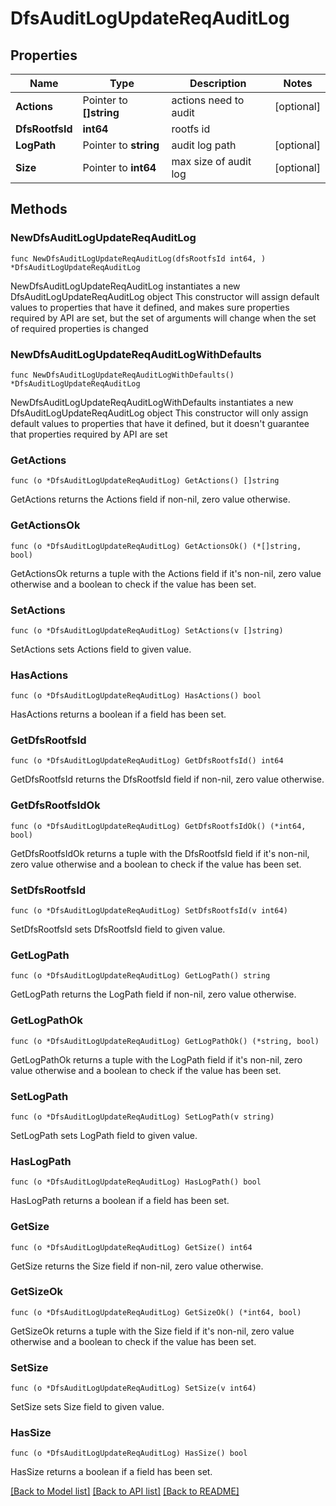 # DfsAuditLogUpdateReqAuditLog

## Properties

Name | Type | Description | Notes
------------ | ------------- | ------------- | -------------
**Actions** | Pointer to **[]string** | actions need to audit | [optional] 
**DfsRootfsId** | **int64** | rootfs id | 
**LogPath** | Pointer to **string** | audit log path | [optional] 
**Size** | Pointer to **int64** | max size of audit log | [optional] 

## Methods

### NewDfsAuditLogUpdateReqAuditLog

`func NewDfsAuditLogUpdateReqAuditLog(dfsRootfsId int64, ) *DfsAuditLogUpdateReqAuditLog`

NewDfsAuditLogUpdateReqAuditLog instantiates a new DfsAuditLogUpdateReqAuditLog object
This constructor will assign default values to properties that have it defined,
and makes sure properties required by API are set, but the set of arguments
will change when the set of required properties is changed

### NewDfsAuditLogUpdateReqAuditLogWithDefaults

`func NewDfsAuditLogUpdateReqAuditLogWithDefaults() *DfsAuditLogUpdateReqAuditLog`

NewDfsAuditLogUpdateReqAuditLogWithDefaults instantiates a new DfsAuditLogUpdateReqAuditLog object
This constructor will only assign default values to properties that have it defined,
but it doesn't guarantee that properties required by API are set

### GetActions

`func (o *DfsAuditLogUpdateReqAuditLog) GetActions() []string`

GetActions returns the Actions field if non-nil, zero value otherwise.

### GetActionsOk

`func (o *DfsAuditLogUpdateReqAuditLog) GetActionsOk() (*[]string, bool)`

GetActionsOk returns a tuple with the Actions field if it's non-nil, zero value otherwise
and a boolean to check if the value has been set.

### SetActions

`func (o *DfsAuditLogUpdateReqAuditLog) SetActions(v []string)`

SetActions sets Actions field to given value.

### HasActions

`func (o *DfsAuditLogUpdateReqAuditLog) HasActions() bool`

HasActions returns a boolean if a field has been set.

### GetDfsRootfsId

`func (o *DfsAuditLogUpdateReqAuditLog) GetDfsRootfsId() int64`

GetDfsRootfsId returns the DfsRootfsId field if non-nil, zero value otherwise.

### GetDfsRootfsIdOk

`func (o *DfsAuditLogUpdateReqAuditLog) GetDfsRootfsIdOk() (*int64, bool)`

GetDfsRootfsIdOk returns a tuple with the DfsRootfsId field if it's non-nil, zero value otherwise
and a boolean to check if the value has been set.

### SetDfsRootfsId

`func (o *DfsAuditLogUpdateReqAuditLog) SetDfsRootfsId(v int64)`

SetDfsRootfsId sets DfsRootfsId field to given value.


### GetLogPath

`func (o *DfsAuditLogUpdateReqAuditLog) GetLogPath() string`

GetLogPath returns the LogPath field if non-nil, zero value otherwise.

### GetLogPathOk

`func (o *DfsAuditLogUpdateReqAuditLog) GetLogPathOk() (*string, bool)`

GetLogPathOk returns a tuple with the LogPath field if it's non-nil, zero value otherwise
and a boolean to check if the value has been set.

### SetLogPath

`func (o *DfsAuditLogUpdateReqAuditLog) SetLogPath(v string)`

SetLogPath sets LogPath field to given value.

### HasLogPath

`func (o *DfsAuditLogUpdateReqAuditLog) HasLogPath() bool`

HasLogPath returns a boolean if a field has been set.

### GetSize

`func (o *DfsAuditLogUpdateReqAuditLog) GetSize() int64`

GetSize returns the Size field if non-nil, zero value otherwise.

### GetSizeOk

`func (o *DfsAuditLogUpdateReqAuditLog) GetSizeOk() (*int64, bool)`

GetSizeOk returns a tuple with the Size field if it's non-nil, zero value otherwise
and a boolean to check if the value has been set.

### SetSize

`func (o *DfsAuditLogUpdateReqAuditLog) SetSize(v int64)`

SetSize sets Size field to given value.

### HasSize

`func (o *DfsAuditLogUpdateReqAuditLog) HasSize() bool`

HasSize returns a boolean if a field has been set.


[[Back to Model list]](../README.md#documentation-for-models) [[Back to API list]](../README.md#documentation-for-api-endpoints) [[Back to README]](../README.md)


